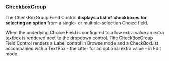 ### CheckboxGroup

The CheckBoxGroup Field Control **displays a list of checkboxes for selecting an option** from a single- or multiple-selection Choice field.

When the underlying Choice Field is configured to allow extra value an extra textbox is rendered next to the dropdown control. The CheckBoxGroup Field Control renders a Label control in Browse mode and a CheckBoxList accompanied with a TextBox - the latter for an optional extra value - in Edit mode.